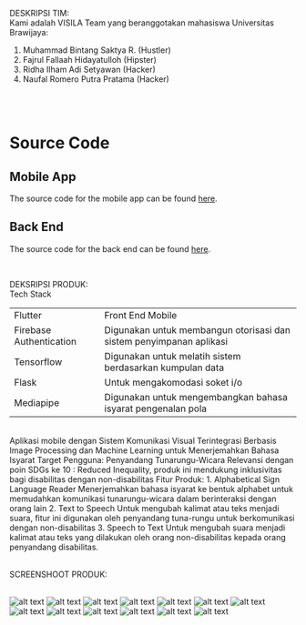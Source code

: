 DESKRIPSI TIM:
</br>
Kami adalah VISILA Team yang beranggotakan mahasiswa Universitas Brawijaya:
1. Muhammad Bintang Saktya R. (Hustler)
2. Fajrul Fallaah Hidayatulloh (Hipster)
3. Ridha Ilham Adi Setyawan (Hacker)
4. Naufal Romero Putra Pratama (Hacker)

</br>
</br>

# Source Code

## Mobile App
The source code for the mobile app can be found [here](https://github.com/ridhailham/VISILA_App/tree/main).

## Back End
The source code for the back end can be found [here](https://github.com/bintangsaktya/visila).

</br>

DEKSRIPSI PRODUK:
</br>
Tech Stack
</br>
<table>
  <tbody>
    <tr>
      <td>Flutter</td>
      <td>Front End Mobile</td>
    </tr>
    <tr>
      <td>Firebase Authentication</td>
      <td>Digunakan untuk membangun otorisasi dan sistem penyimpanan aplikasi</td>
    </tr>
    <tr>
      <td>Tensorflow</td>
      <td>Digunakan untuk melatih sistem berdasarkan kumpulan data</td>
    </tr>
    <tr>
      <td>Flask</td>
      <td>Untuk mengakomodasi soket i/o</td>
    </tr>
    <tr>
      <td>Mediapipe</td>
      <td>Digunakan untuk mengembangkan bahasa isyarat pengenalan pola</td>
    </tr>
  </tbody>
</table>

</br>
Aplikasi mobile dengan Sistem Komunikasi Visual Terintegrasi Berbasis Image Processing dan Machine Learning untuk Menerjemahkan Bahasa Isyarat Target Pengguna: Penyandang Tunarungu-Wicara Relevansi
dengan poin SDGs ke 10 : Reduced Inequality, produk ini mendukung inklusivitas bagi disabilitas dengan non-disabilitas Fitur Produk: 
1. Alphabetical Sign Language Reader Menerjemahkan bahasa isyarat ke bentuk alphabet untuk memudahkan komunikasi tunarungu-wicara dalam berinteraksi dengan orang lain
2. Text to Speech Untuk mengubah kalimat atau teks menjadi suara, fitur ini digunakan oleh penyandang tuna-rungu untuk berkomunikasi dengan non-disabilitas
3. Speech to Text Untuk mengubah suara menjadi kalimat atau teks yang dilakukan oleh orang non-disabilitas kepada orang penyandang disabilitas.

</br>
</br>

SCREENSHOOT PRODUK:
</br>
</br>

![alt text](https://github.com/ridhailham/VISILA_App/blob/main/screenshoot/login.png?raw=true)
![alt text](https://github.com/ridhailham/VISILA_App/blob/main/screenshoot/register.png?raw=true)
![alt text](https://github.com/ridhailham/VISILA_App/blob/main/screenshoot/home.png?raw=true)
![alt text](https://github.com/ridhailham/VISILA_App/blob/main/screenshoot/camera.png?raw=true)
![alt text](https://github.com/ridhailham/VISILA_App/blob/main/screenshoot/listen.png?raw=true)
![alt text](https://github.com/ridhailham/VISILA_App/blob/main/screenshoot/read.png?raw=true)
![alt text](https://github.com/ridhailham/VISILA_App/blob/main/screenshoot/news.png?raw=true)
![alt text](https://github.com/ridhailham/VISILA_App/blob/main/screenshoot/profile.png?raw=true)
![alt text](https://github.com/ridhailham/VISILA_App/blob/main/screenshoot/bantuan1.png?raw=true)
![alt text](https://github.com/ridhailham/VISILA_App/blob/main/screenshoot/bantuan2.png?raw=true)
![alt text](https://github.com/ridhailham/VISILA_App/blob/main/screenshoot/bantuan3.png?raw=true)
![alt text](https://github.com/ridhailham/VISILA_App/blob/main/screenshoot/bantuan4.png?raw=true)
![alt text](https://github.com/ridhailham/VISILA_App/blob/main/screenshoot/bantuan5.png?raw=true)


